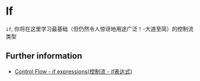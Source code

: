 # If

`if`, 你将在这里学习最基础（但仍然令人惊讶地用途广泛！-大道至简）的控制流类型

## Further information

- [Control Flow - if expressions(控制流 - if表达式)](https://doc.rust-lang.org/book/ch03-05-control-flow.html#if-expressions)
